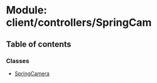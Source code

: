 # Module: client/controllers/SpringCam

## Table of contents

### Classes

- [SpringCamera](../wiki/client.controllers.SpringCam.SpringCamera)
